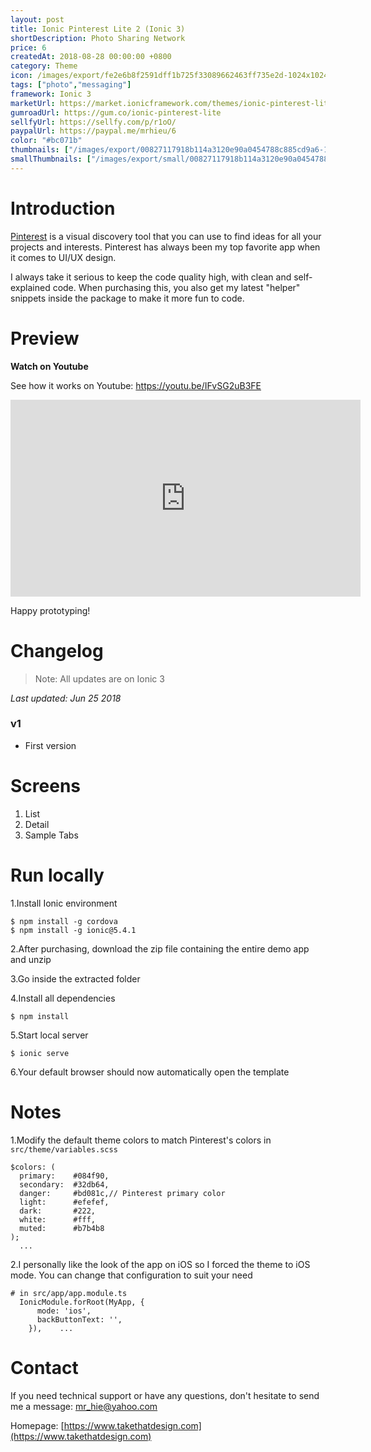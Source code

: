 ```yaml
---
layout: post
title: Ionic Pinterest Lite 2 (Ionic 3)
shortDescription: Photo Sharing Network 
price: 6
createdAt: 2018-08-28 00:00:00 +0800
category: Theme
icon: /images/export/fe2e6b8f2591dff1b725f33089662463ff735e2d-1024x1024.jpg
tags: ["photo","messaging"]
framework: Ionic 3
marketUrl: https://market.ionicframework.com/themes/ionic-pinterest-lite
gumroadUrl: https://gum.co/ionic-pinterest-lite
sellfyUrl: https://sellfy.com/p/r1oO/
paypalUrl: https://paypal.me/mrhieu/6
color: "#bc071b"
thumbnails: ["/images/export/00827117918b114a3120e90a0454788c885cd9a6-1242x2208.jpg","/images/export/a5d1b075ea67e8bb4eeef819f1da2c5023a68cbf-1242x2208.jpg","/images/export/f53b51b0ef54a66bffa11ea4f9bced50ff3d51a9-1242x2208.jpg","/images/export/a112b9655ead8b93adc1a4c78d554c13c2579bf7-1242x2208.jpg"]
smallThumbnails: ["/images/export/small/00827117918b114a3120e90a0454788c885cd9a6-1242x2208.jpg","/images/export/small/a5d1b075ea67e8bb4eeef819f1da2c5023a68cbf-1242x2208.jpg","/images/export/small/f53b51b0ef54a66bffa11ea4f9bced50ff3d51a9-1242x2208.jpg"]
---
```


# Introduction

[Pinterest](http://www.pinterest.com/) is a visual discovery tool that you can use to find ideas for all your projects and interests. Pinterest has always been my top favorite app when it comes to UI/UX design.

I always take it serious to keep the code quality high, with clean and self-explained code. When purchasing this, you also get my latest "helper" snippets inside the package to make it more fun to code.

# Preview




**Watch on Youtube**

See how it works on Youtube: https://youtu.be/IFvSG2uB3FE

<iframe width="560" height="315" src="https://www.youtube.com/embed/IFvSG2uB3FE" frameborder="0" allow="accelerometer; autoplay; encrypted-media; gyroscope; picture-in-picture" allowfullscreen></iframe>


Happy prototyping!


# Changelog

> Note: All updates are on Ionic 3

*Last updated: Jun 25 2018*

### v1

* First version


# Screens

1. List
2. Detail
3. Sample Tabs

# Run locally
1.Install Ionic environment

```
$ npm install -g cordova
$ npm install -g ionic@5.4.1
```

2.After purchasing, download the zip file containing the entire demo app and unzip

3.Go inside the extracted folder

4.Install all dependencies

```
$ npm install
```

5.Start local server
```
$ ionic serve
```

6.Your default browser should now automatically open the template


# Notes

1.Modify the default theme colors to match Pinterest's colors in `src/theme/variables.scss`

```
$colors: (
  primary:    #084f90,
  secondary:  #32db64,
  danger:     #bd081c,// Pinterest primary color
  light:      #efefef,
  dark:       #222,
  white:      #fff,
  muted:      #b7b4b8
);
  ...
```
2.I personally like the look of the app on iOS so I forced the theme to iOS mode. You can change that configuration to suit your need

```
# in src/app/app.module.ts
  IonicModule.forRoot(MyApp, {
      mode: 'ios',
      backButtonText: '',
    }),    ...
```

# Contact
If you need technical support or have any questions, don't hesitate to send me a message: [mr_hie@yahoo.com](mailto:mr_hie@yahoo.com)

Homepage: [https://www.takethatdesign.com](https://www.takethatdesign.com)
